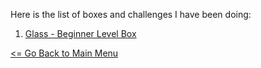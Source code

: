 Here is the list of boxes and challenges I have been doing:

1. [Glass - Beginner Level Box](Glass.md)

[<= Go Back to Main Menu](index.md)
